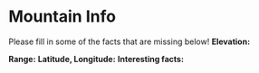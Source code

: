 # Mountain Info
Please fill in some of the facts that are missing below!
**Elevation:**

**Range:**
**Latitude, Longitude:**
**Interesting facts:**
